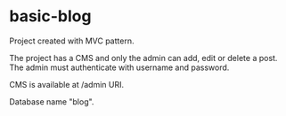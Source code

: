 # basic-blog

Project created with MVC pattern. 

The project has a CMS and only the admin can add, edit or delete a post. The admin must authenticate with username and password. 

CMS is available at /admin URI. 

Database name "blog". 
